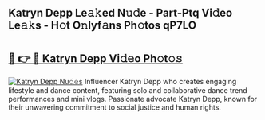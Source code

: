 ## Katryn Depp Le𝚊𝚔ed N𝚞𝚍e - Part-Ptq Vi𝚍eo Le𝚊𝚔s - H𝚘t O𝚗lyf𝚊ns Ph𝚘tos qP7LO

# <h2><a href="http://hf390yg.feru.top/?c=Katryn+Depp">🔗 👉 🔴 Katryn Depp Vi𝚍𝚎o Ph𝚘t𝚘𝚜</a></h2>

[![Katryn Depp Nu𝚍𝚎s](https://i.imgur.com/0TWrTi3.gif)](http://hf390yg.feru.top/?c=Katryn+Depp)
Influencer Katryn Depp who creates engaging lifestyle and dance content, featuring solo and collaborative dance trend performances and mini vlogs. Passionate advocate Katryn Depp, known for their unwavering commitment to social justice and human rights. 
